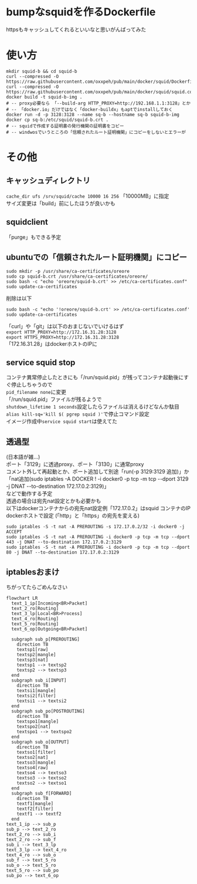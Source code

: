# bumpなsquidを作るDockerfile
httpsもキャッシュしてくれるといいなと思いがんばってみた

# 使い方
```
mkdir squid-b && cd squid-b
curl --compressed -O https://raw.githubusercontent.com/oxxpeh/pub/main/docker/squid/Dockerfile
curl --compressed -O https://raw.githubusercontent.com/oxxpeh/pub/main/docker/squid/squid.conf
docker build -t squid-b-img .
# -- proxy必要なら 「--build-arg HTTP_PROXY=http://192.168.1.1:3128」とか
# -- 「docker.io」だけではなく「docker-buildx」もaptでinstallしておく
docker run -d -p 3128:3128 --name sq-b --hostname sq-b squid-b-img
docker cp sq-b:/etc/squid/squid-b.crt .
# -- squidで作成する証明書の発行機関の証明書をコピー
# -- windwosでいうところの「信頼されたルート証明機関」にコピーをしないとエラーが
```

# その他
## キャッシュディレクトリ
`cache_dir ufs /srv/squid/cache 10000 16 256` 「10000MB」に指定<BR>
サイズ変更は「build」前にしたほうが良いかも
## squidclient
「purge」もできる予定
## ubuntuでの「信頼されたルート証明機関」にコピー
```
sudo mkdir -p /usr/share/ca-certificates/oreore
sudo cp squid-b.crt /usr/share/ca-certificates/oreore/
sudo bash -c "echo 'oreore/squid-b.crt' >> /etc/ca-certificates.conf"
sudo update-ca-certificates
```
削除は以下
```
sudo bash -c "echo '!oreore/squid-b.crt' >> /etc/ca-certificates.conf'
sudo update-ca-certificates
```
「curl」や「git」は以下のおまじないでいけるはず<BR>
`export HTTP_PROXY=http://172.16.31.28:3128`<BR>
`export HTTPS_PROXY=http://172.16.31.28:3128`<BR>
「172.16.31.28」はdockerホストのIPに
## service squid stop
コンテナ異常停止したときにも「/run/squid.pid」が残ってコンテナ起動後にすぐ停止しちゃうので<BR>
`pid_filename none`に変更<BR>
「/run/squid.pid」ファイルが残るようで<BR>
`shutdown_lifetime 1 seconds`設定したらファイルは消えるけどなんか駄目<BR>
`alias kill-sq='kill $( pgrep squid )'`で停止コマンド設定<BR>
イメージ作成中`service squid start`は使えてた
## 透過型
(日本語が雑…)<BR>
ポート「3129」に透過proxy、ポート「3130」に通常proxy<BR>
コメント外して再起動とか、ポート追加して別途「run(-p 3129:3129 追加)」か<BR>
「nat追加(sudo iptables -A DOCKER ! -i docker0 -p tcp -m tcp --dport 3129 -j DNAT --to-destination 172.17.0.2:3129)」<BR>
などで動作する予定<BR>
透過の場合は宛先nat設定とかも必要かも<BR>
以下はdockerコンテナからの宛先nat設定例「172.17.0.2」はsquid コンテナのIP
dockerホストで設定
(「http」と「https」の宛先を変える)
```
sudo iptables -S -t nat -A PREROUTING -s 172.17.0.2/32 -i docker0 -j ACCEPT
sudo iptables -S -t nat -A PREROUTING -i docker0 -p tcp -m tcp --dport 443 -j DNAT --to-destination 172.17.0.2:3129
sudo iptables -S -t nat -A PREROUTING -i docker0 -p tcp -m tcp --dport 80 -j DNAT --to-destination 172.17.0.2:3129
```
## iptablesおまけ
ちがってたらごめんなさい
```mermaid
flowchart LR
  text_1_ip[Incoming<BR>Packet]
  text_2_ro[Routing]
  text_3_lp[Local<BR>Process]
  text_4_ro[Routing]
  text_5_ro[Routing]
  text_6_op[Outgoing<BR>Packet]

  subgraph sub_p[PREROUTING]
    direction TB
    textsp1[raw]
    textsp2[mangle]
    textsp3[nat]
    textsp1 --> textsp2
    textsp2 --> textsp3
  end
  subgraph sub_i[INPUT]
    direction TB
    textsi1[mangle]
    textsi2[filter]
    textsi1 --> textsi2
  end
  subgraph sub_po[POSTROUTING]
    direction TB
    textspo1[mangle]
    textspo2[nat]
    textspo1 --> textspo2
  end
  subgraph sub_o[OUTPUT]
    direction TB
    textso1[filter]
    textso2[nat]
    textso3[mangle]
    textso4[raw]
    textso4 --> textso3
    textso3 --> textso2
    textso2 --> textso1
  end
  subgraph sub_f[FORWARD]
    direction TB
    textf1[mangle]
    textf2[filter]
    textf1 --> textf2
  end
text_1_ip --> sub_p
sub_p --> text_2_ro
text_2_ro --> sub_i
text_2_ro --> sub_f
sub_i --> text_3_lp
text_3_lp --> text_4_ro
text_4_ro --> sub_o
sub_f --> text_5_ro
sub_o --> text_5_ro
text_5_ro --> sub_po
sub_po --> text_6_op

```
